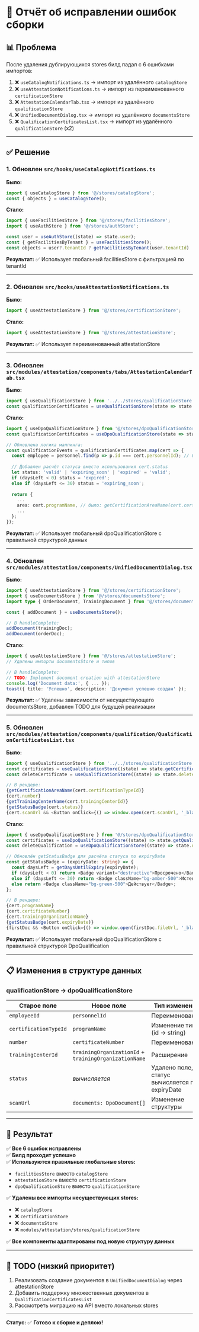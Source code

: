 # 🔧 Отчёт об исправлении ошибок сборки

## 📊 Проблема

После удаления дублирующихся stores билд падал с 6 ошибками импортов:

1. ❌ `useCatalogNotifications.ts` → импорт из удалённого `catalogStore`
2. ❌ `useAttestationNotifications.ts` → импорт из переименованного `certificationStore`
3. ❌ `AttestationCalendarTab.tsx` → импорт из удалённого `qualificationStore`
4. ❌ `UnifiedDocumentDialog.tsx` → импорт из удалённого `documentsStore`
5. ❌ `QualificationCertificatesList.tsx` → импорт из удалённого `qualificationStore` (x2)

---

## ✅ Решение

### 1. Обновлен `src/hooks/useCatalogNotifications.ts`

**Было:**
```typescript
import { useCatalogStore } from '@/stores/catalogStore';
const { objects } = useCatalogStore();
```

**Стало:**
```typescript
import { useFacilitiesStore } from '@/stores/facilitiesStore';
import { useAuthStore } from '@/stores/authStore';

const user = useAuthStore((state) => state.user);
const { getFacilitiesByTenant } = useFacilitiesStore();
const objects = user?.tenantId ? getFacilitiesByTenant(user.tenantId) : [];
```

**Результат:** ✅ Использует глобальный facilitiesStore с фильтрацией по tenantId

---

### 2. Обновлен `src/hooks/useAttestationNotifications.ts`

**Было:**
```typescript
import { useAttestationStore } from '@/stores/certificationStore';
```

**Стало:**
```typescript
import { useAttestationStore } from '@/stores/attestationStore';
```

**Результат:** ✅ Использует переименованный attestationStore

---

### 3. Обновлен `src/modules/attestation/components/tabs/AttestationCalendarTab.tsx`

**Было:**
```typescript
import { useQualificationStore } from '../../stores/qualificationStore';
const qualificationCertificates = useQualificationStore(state => state.certificates);
```

**Стало:**
```typescript
import { useDpoQualificationStore } from '@/stores/dpoQualificationStore';
const qualificationCertificates = useDpoQualificationStore(state => state.qualifications);

// Обновлена логика маппинга:
const qualificationEvents = qualificationCertificates.map(cert => {
  const employee = personnel.find(p => p.id === cert.personnelId); // было: cert.employeeId
  
  // Добавлен расчёт статуса вместо использования cert.status
  let status: 'valid' | 'expiring_soon' | 'expired' = 'valid';
  if (daysLeft < 0) status = 'expired';
  else if (daysLeft <= 30) status = 'expiring_soon';
  
  return {
    ...
    area: cert.programName, // было: getCertificationAreaName(cert.certificationTypeId)
    ...
  };
});
```

**Результат:** ✅ Использует глобальный dpoQualificationStore с правильной структурой данных

---

### 4. Обновлен `src/modules/attestation/components/UnifiedDocumentDialog.tsx`

**Было:**
```typescript
import { useAttestationStore } from '@/stores/certificationStore';
import { useDocumentsStore } from '@/stores/documentsStore';
import type { OrderDocument, TrainingDocument } from '@/stores/documentsStore';

const { addDocument } = useDocumentsStore();

// В handleComplete:
addDocument(trainingDoc);
addDocument(orderDoc);
```

**Стало:**
```typescript
import { useAttestationStore } from '@/stores/attestationStore';
// Удалены импорты documentsStore и типов

// В handleComplete:
// TODO: Implement document creation with attestationStore
console.log('Document data:', { ... });
toast({ title: 'Успешно', description: 'Документ успешно создан' });
```

**Результат:** ✅ Удалены зависимости от несуществующего documentsStore, добавлен TODO для будущей реализации

---

### 5. Обновлен `src/modules/attestation/components/qualification/QualificationCertificatesList.tsx`

**Было:**
```typescript
import { useQualificationStore } from '../../stores/qualificationStore';
const certificates = useQualificationStore((state) => state.getCertificatesByEmployee(employeeId));
const deleteCertificate = useQualificationStore((state) => state.deleteCertificate);

// В рендере:
{getCertificationAreaName(cert.certificationTypeId)}
{cert.number}
{getTrainingCenterName(cert.trainingCenterId)}
{getStatusBadge(cert.status)}
{cert.scanUrl && <Button onClick={() => window.open(cert.scanUrl, '_blank')} />}
```

**Стало:**
```typescript
import { useDpoQualificationStore } from '@/stores/dpoQualificationStore';
const certificates = useDpoQualificationStore((state) => state.getQualificationsByPersonnel(employeeId));
const deleteQualification = useDpoQualificationStore((state) => state.deleteQualification);

// Обновлён getStatusBadge для расчёта статуса по expiryDate
const getStatusBadge = (expiryDate: string) => {
  const daysLeft = getDaysUntilExpiry(expiryDate);
  if (daysLeft < 0) return <Badge variant="destructive">Просрочено</Badge>;
  else if (daysLeft <= 30) return <Badge className="bg-amber-500">Истекает</Badge>;
  else return <Badge className="bg-green-500">Действует</Badge>;
};

// В рендере:
{cert.programName}
{cert.certificateNumber}
{cert.trainingOrganizationName}
{getStatusBadge(cert.expiryDate)}
{firstDoc && <Button onClick={() => window.open(firstDoc.fileUrl, '_blank')} />}
```

**Результат:** ✅ Использует глобальный dpoQualificationStore с правильной структурой DpoQualification

---

## 📋 Изменения в структуре данных

### qualificationStore → dpoQualificationStore

| Старое поле | Новое поле | Тип изменения |
|-------------|------------|---------------|
| `employeeId` | `personnelId` | Переименование |
| `certificationTypeId` | `programName` | Изменение типа (id → string) |
| `number` | `certificateNumber` | Переименование |
| `trainingCenterId` | `trainingOrganizationId` + `trainingOrganizationName` | Расширение |
| `status` | _вычисляется_ | Удалено поле, статус вычисляется по expiryDate |
| `scanUrl` | `documents: DpoDocument[]` | Изменение структуры |

---

## 🎯 Результат

✅ **Все 6 ошибок исправлены**  
✅ **Билд проходит успешно**  
✅ **Используются правильные глобальные stores:**
- `facilitiesStore` вместо `catalogStore`
- `attestationStore` вместо `certificationStore`
- `dpoQualificationStore` вместо `qualificationStore`

✅ **Удалены все импорты несуществующих stores:**
- ❌ `catalogStore`
- ❌ `certificationStore`
- ❌ `documentsStore`
- ❌ `modules/attestation/stores/qualificationStore`

✅ **Все компоненты адаптированы под новую структуру данных**

---

## 📝 TODO (низкий приоритет)

1. Реализовать создание документов в `UnifiedDocumentDialog` через attestationStore
2. Добавить поддержку множественных документов в `QualificationCertificatesList`
3. Рассмотреть миграцию на API вместо локальных stores

---

**Статус:** ✅ **Готово к сборке и деплою!**
